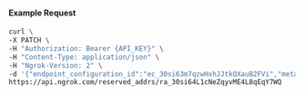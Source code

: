 <!-- Code generated for API Clients. DO NOT EDIT. -->

#### Example Request

```bash
curl \
-X PATCH \
-H "Authorization: Bearer {API_KEY}" \
-H "Content-Type: application/json" \
-H "Ngrok-Version: 2" \
-d '{"endpoint_configuration_id":"ec_30si63m7qzwHxhJJtkQXauB2FVi","metadata":"{\"proto\": \"ssh\"}"}' \
https://api.ngrok.com/reserved_addrs/ra_30si64L1cNeZqyvME4L8qEqY7WQ
```
